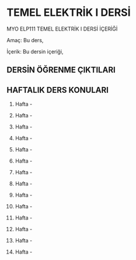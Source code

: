 # TEMEL ELEKTRİK I DERSİ

MYO ELP111 TEMEL ELEKTRİK I DERSİ İÇERİĞİ

Amaç: Bu ders,

İçerik:  Bu dersin içeriği, 

## DERSİN ÖĞRENME ÇIKTILARI


## HAFTALIK DERS KONULARI

1. Hafta - 

2. Hafta -

3. Hafta -

4. Hafta - 

5. Hafta - 

6. Hafta - 

7. Hafta -

8. Hafta -

9. Hafta -

10. Hafta -

11. Hafta - 

12. Hafta -

13. Hafta -

14. Hafta -


